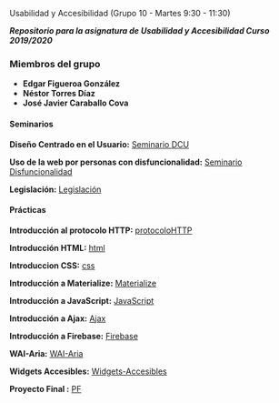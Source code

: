  Usabilidad y Accesibilidad (Grupo 10 - Martes 9:30 - 11:30)

***Repositorio para la asignatura de Usabilidad y Accesibilidad Curso 2019/2020***
### Miembros del grupo 
* **Edgar Figueroa González**
* **Néstor Torres Díaz**
* **José Javier Caraballo Cova**

#### Seminarios

**Diseño Centrado en el Usuario:** [Seminario DCU](https://github.com/JoseCova/UsabilidadyAccesibilidad/tree/master/seminario-dcu)

**Uso de la web por personas con disfuncionalidad:** [Seminario Disfuncionalidad](https://github.com/JoseCova/UsabilidadyAccesibilidad/tree/master/seminario-disfuncionalidad)

**Legislación:** [Legislación](https://view.genial.ly/5e68ea5175ef8e0fc17ce5e0/horizontal-infographic-timeline-legislacion)

#### Prácticas

**Introducción al protocolo HTTP:** [protocoloHTTP](https://github.com/JoseCova/UsabilidadyAccesibilidad/tree/master/practica_http)

**Introducción HTML:** [html](https://github.com/JoseCova/UsabilidadyAccesibilidad/tree/master/practica-introduccion_html)

**Introduccion CSS:** [css](https://github.com/JoseCova/UsabilidadyAccesibilidad/tree/master/practica-introduccion_css)   

**Introducción a Materialize:** [Materialize](https://github.com/JoseCova/UsabilidadyAccesibilidad/tree/master/practica-materialize/src)

**Introducción a JavaScript:** [JavaScript](https://github.com/JoseCova/UsabilidadyAccesibilidad/tree/master/practica-introduccion_js)

**Introducción a Ajax:** [Ajax](https://github.com/JoseCova/UsabilidadyAccesibilidad/tree/master/practica-introduccion_ajax)

**Introducción a Firebase:** [Firebase](https://github.com/JoseCova/UsabilidadyAccesibilidad/tree/master/practica-introduccion_firebase)

**WAI-Aria:** [WAI-Aria](https://github.com/JoseCova/UsabilidadyAccesibilidad/tree/master/practica-wai-aria)

**Widgets Accesibles:** [Widgets-Accesibles](https://github.com/JoseCova/UsabilidadyAccesibilidad/tree/master/widgets-accesibles)

**Proyecto Final :** [PF](https://github.com/JoseCova/UsabilidadyAccesibilidad/tree/master/proyecto-final)